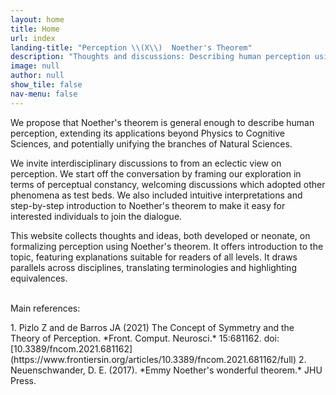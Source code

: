 ```yaml
---
layout: home
title: Home
url: index
landing-title: "Perception \\(X\\)  Noether's Theorem"
description: "Thoughts and discussions: Describing human perception using the formalism of Noether’s Theorem"
image: null
author: null
show_tile: false
nav-menu: false 
---
```


<p>We propose that Noether's theorem is general enough to describe human perception, extending its applications beyond Physics to Cognitive Sciences, and potentially unifying the branches of Natural Sciences. </p>
<div class="row uniform">
	<div class="6u 12u$(medium)">
		<p>We invite interdisciplinary discussions to from an eclectic view on perception. We start off the conversation by framing our exploration in terms of perceptual constancy, welcoming discussions which adopted other phenomena as test beds. We also included intuitive interpretations and step-by-step introduction to Noether's theorem to make it easy for interested individuals to join the dialogue. </p>
	</div>
	<div class="6u$ 12u$(medium)">
		<p>This website collects thoughts and ideas, both developed or neonate, on formalizing perception using Noether's theorem. It offers introduction to the topic, featuring explanations suitable for readers of all levels. It draws parallels across disciplines, translating terminologies and highlighting equivalences. </p>
	</div>
</div>

<p class="no-padding"><br /> Main references:</p>
1. Pizlo Z and de Barros JA (2021) The Concept of Symmetry and the Theory of Perception. *Front. Comput. Neurosci.* 15:681162. doi: [10.3389/fncom.2021.681162](https://www.frontiersin.org/articles/10.3389/fncom.2021.681162/full)
2. Neuenschwander, D. E. (2017). *Emmy Noether's wonderful theorem.* JHU Press.
